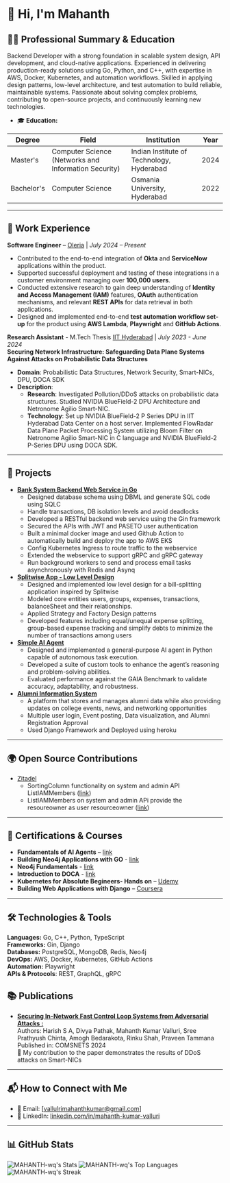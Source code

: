 # 👋 Hi, I'm Mahanth

## 👨‍🎓 Professional Summary & Education  
Backend Developer with a strong foundation in scalable system design, API development, and cloud-native applications. Experienced in delivering production-ready solutions using Go, Python, and C++, with expertise in AWS, Docker, Kubernetes, and automation workflows. Skilled in applying design patterns, low-level architecture, and test automation to build reliable, maintainable systems. Passionate about solving complex problems, contributing to open-source projects, and continuously learning new technologies.
- 🎓 **Education:**

| Degree | Field | Institution | Year |
|--------|-------|-------------|------|
| Master's | Computer Science (Networks and Information Security) | Indian Institute of Technology, Hyderabad | 2024 |
| Bachelor's | Computer Science | Osmania University, Hyderabad | 2022 
 

---

## 💼 Work Experience  
**Software Engineer** – [Oleria](https://www.oleria.com/) | *July 2024 – Present*  
- Contributed to the end-to-end integration of **Okta** and **ServiceNow** applications within the product.  
- Supported successful deployment and testing of these integrations in a customer environment managing over **100,000 users**.  
- Conducted extensive research to gain deep understanding of **Identity and Access Management (IAM)** features, **OAuth** authentication mechanisms, and relevant **REST APIs** for data retrieval in both applications.  
- Designed and implemented end-to-end **test automation workflow set-up** for the product using **AWS Lambda**, **Playwright** and **GitHub Actions**.    

**Research Assistant** - M.Tech Thesis [IIT Hyderabad](https://www.netxiith.in/) | *July 2023 - June 2024*  
**Securing Network Infrastructure: Safeguarding Data Plane Systems Against Attacks on Probabilistic Data Structures**

- **Domain**: Probabilistic Data Structures, Network Security, Smart-NICs, DPU, DOCA SDK
- **Description**:
  - **Research**: Investigated Pollution/DDoS attacks on probabilistic data structures. Studied NVIDIA BlueField-2 DPU Architecture and Netronome Agilio Smart-NIC.
  - **Technology**: Set up NVIDIA BlueField-2 P Series DPU in IIT Hyderabad Data Center on a host server. Implemented FlowRadar Data Plane Packet Processing System utilizing Bloom Filter on Netronome Agilio Smart-NIC in C language and NVIDIA BlueField-2 P-Series DPU using DOCA SDK.
---

## 🚀 Projects  
- **[Bank System Backend Web Service in Go](https://github.com/MAHANTH-wq/BankSystem)**  
  - Designed database schema using DBML and generate SQL code using SQLC  
  - Handle transactions, DB isolation levels and avoid deadlocks  
  - Developed a RESTful backend web service using the Gin framework  
  - Secured the APIs with JWT and PASETO user authentication  
  - Built a minimal docker image and used Github Action to automatically build and deploy the app to AWS EKS  
  - Config Kubernetes Ingress to route traffic to the webservice  
  - Extended the webservice to support gRPC and gRPC gateway  
  - Run background workers to send and process email tasks asynchronously with Redis and Asynq
- **[Splitwise App - Low Level Design](https://github.com/MAHANTH-wq/LLD/tree/main/splitwise)**  
  - Designed and implemented low level design for a bill-splitting application inspired by Splitwise   
  - Modeled core entities users, groups, expenses, transactions, balanceSheet and their relationships.  
  - Applied Strategy and Factory Design patterns
  - Developed features including equal/unequal expense splitting, group-based expense tracking and simplify debts to minimize the number of transactions among users 
- **[Simple AI Agent](https://huggingface.co/spaces/vallurimahanth/Simple_AI_Agent/tree/main)**
  - Designed and implemented a general-purpose AI agent in Python capable of autonomous task execution.  
  - Developed a suite of custom tools to enhance the agent’s reasoning and problem-solving abilities.  
  - Evaluated performance against the GAIA Benchmark to validate accuracy, adaptability, and robustness.  
- **[Alumni Information System](https://github.com/MAHANTH-wq/AluminiProject)**
  -  A platform that stores and manages alumni data while also providing updates on college events, news, and networking opportunities  
  -  Multiple user login, Event posting, Data visualization, and Alumni Registration Approval
  -  Used Django Framework and Deployed using heroku

---

## 🌍 Open Source Contributions  
- [Zitadel](https://github.com/zitadel/zitadel)
  - SortingColumn functionality on system and admin API ListIAMMembers ([link](https://github.com/zitadel/zitadel/pull/9203))  
  - ListIAMMembers on system and admin APi provide the resoureowner as user resourceowner ([link](https://github.com/zitadel/zitadel/pull/9168))



---

## 🏅 Certifications & Courses  
- **Fundamentals of AI Agents** – [link](https://cas-bridge.xethub.hf.co/xet-bridge-us/67a47037749ea2c4b9fafd4b/dd5fb94e64b6abe2fccde5d772e970119b2e0f1332fe0e15abf96bbd99e34096?X-Amz-Algorithm=AWS4-HMAC-SHA256&X-Amz-Content-Sha256=UNSIGNED-PAYLOAD&X-Amz-Credential=cas%2F20250803%2Fus-east-1%2Fs3%2Faws4_request&X-Amz-Date=20250803T064821Z&X-Amz-Expires=3600&X-Amz-Signature=7667fa78198ac3751f74669416ec14e8d410ecd0e54aa330f1f50c78139b5cb6&X-Amz-SignedHeaders=host&X-Xet-Cas-Uid=67eb4c836522661171f80908&response-content-disposition=inline%3B+filename*%3DUTF-8%27%272025-04-04.png%3B+filename%3D%222025-04-04.png%22%3B&response-content-type=image%2Fpng&x-id=GetObject&Expires=1754207301&Policy=eyJTdGF0ZW1lbnQiOlt7IkNvbmRpdGlvbiI6eyJEYXRlTGVzc1RoYW4iOnsiQVdTOkVwb2NoVGltZSI6MTc1NDIwNzMwMX19LCJSZXNvdXJjZSI6Imh0dHBzOi8vY2FzLWJyaWRnZS54ZXRodWIuaGYuY28veGV0LWJyaWRnZS11cy82N2E0NzAzNzc0OWVhMmM0YjlmYWZkNGIvZGQ1ZmI5NGU2NGI2YWJlMmZjY2RlNWQ3NzJlOTcwMTE5YjJlMGYxMzMyZmUwZTE1YWJmOTZiYmQ5OWUzNDA5NioifV19&Signature=bcv2FPvBfbgd6SQjDQIgZ4gnKP%7EkbdXPeCSmHx8UvBm355KO3B3dRlCIuEG7%7EI7M0x7giPnbSIiOsLna8qnfmHPplveCEymA6DtbybujL0q-RNW-8cTtTJdb3qqrAvGNURPFF6zG9TAIS8FtfFopl0ZS0xMfCaay9eosKttmys9CLy1claCktIcpwfTEHX69oK159ylClYt6vmr72yjHuslTffHT7dPYPfQpndXTHzSRy5tar1D3uYhEiYzYdC3vPx7hiAWae8RGxjInZO6v0IFn7pTdNw9qUkB2cCV7WeJhoFCbcDcTVHzEAcW9OTW-eh9Fz5Gx2Bo3FobXaeiJ1w__&Key-Pair-Id=K2L8F4GPSG1IFC) 
- **Building Neo4j Applications with GO** - [link](https://graphacademy.neo4j.com/c/f9e12151-7d05-4481-a3bc-485c12abfc0d/)
- **Neo4j Fundamentals** - [link](https://graphacademy.neo4j.com/c/f0a9b6b9-cf54-4874-8e4c-81814cf6fc87/)
- **Introduction to DOCA** - [link](https://learn.nvidia.com/certificates?id=7bad3dafaa04481abf4c6814f58f7b62)
- **Kubernetes for Absolute Begineers- Hands on** – [Udemy](https://www.udemy.com/certificate/UC-c8961406-1bcb-45b3-b70c-2ee4e48408cf/)  
- **Building Web Applications with Django** – [Coursera](https://www.coursera.org/account/accomplishments/certificate/G5PZQB2FNVF6)  

---

## 🛠️ Technologies & Tools  
**Languages:** Go, C++, Python, TypeScript  
**Frameworks:** Gin, Django  
**Databases:** PostgreSQL, MongoDB, Redis, Neo4j    
**DevOps:** AWS, Docker, Kubernetes, GitHub Actions  
**Automation:** Playwright  
**APIs & Protocols**: REST, GraphQL, gRPC  

## 📚 Publications

- **[Securing In-Network Fast Control Loop Systems from Adversarial Attacks :](https://ieeexplore.ieee.org/document/10427291)**  
  Authors: Harish S A, Divya Pathak, Mahanth Kumar Valluri, Sree Prathyush Chinta, Amogh Bedarakota, Rinku Shah, Praveen Tammana  
  Published in: COMSNETS 2024  
  📄 My contribution to the paper demonstrates the results of DDoS attacks on Smart-NICs

---

## 📬 How to Connect with Me  
- 📧 Email: [vallulrimahanthkumar@gmail.com]  
- 💼 LinkedIn: [linkedin.com/in/mahanth-kumar-valluri](https://www.linkedin.com/in/mahanth-kumar-valluri/)

---

## 📊 GitHub Stats  
![MAHANTH-wq's Stats](https://github-readme-stats.vercel.app/api?username=MAHANTH-wq&theme=vue-dark&show_icons=true&&include_all_commits=true&hide_border=true&count_private=true)
![MAHANTH-wq's Top Languages](https://github-readme-stats.vercel.app/api/top-langs/?username=MAHANTH-wq&theme=vue-dark&show_icons=true&hide_border=true&layout=compact)
![MAHANTH-wq's Streak](https://github-readme-streak-stats.herokuapp.com/?user=MAHANTH-wq&theme=vue-dark&hide_border=true)

